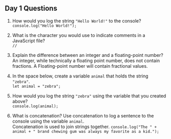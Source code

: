 ## Day 1 Questions

1. How would you log the string `"Hello World!"` to the console?  
`console.log("Hello World!");`

1. What is the character you would use to indicate comments in a JavaScript file?  
`//`

1. Explain the difference between an integer and a floating-point number?  
An integer, while technically a floating point number, does not contain fractions. A Floating-point number will contain fractional values.

1. In the space below, create a variable `animal` that holds the string `"zebra"`.  
`let animal = "zebra";`

1. How would you log the string `"zebra"` using the variable that you created above?  
`console.log(animal);`

1. What is concatenation? Use concatenation to log a sentence to the console using the variable `animal`.  
Concatenation is used to join strings together.
`console.log("The " + animal + " brand chewing gum was always my favorite as a kid.");`
